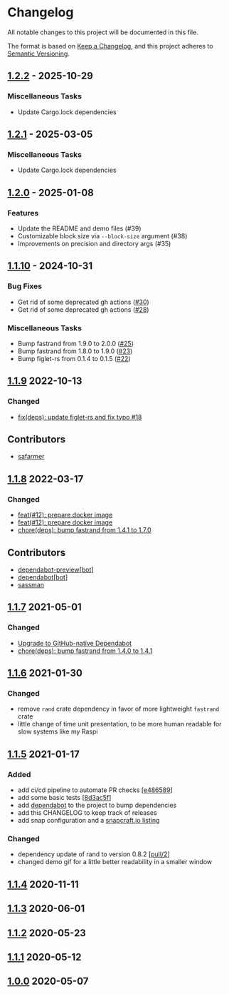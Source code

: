 # Changelog
All notable changes to this project will be documented in this file.

The format is based on [Keep a Changelog](https://keepachangelog.com/en/1.0.0/),
and this project adheres to [Semantic Versioning](https://semver.org/spec/v2.0.0.html).

## [1.2.2] - 2025-10-29
[1.2.2]: https://github.com/sassman/ssd-benchmark-rs/compare/1.2.1...1.2.2

### Miscellaneous Tasks

- Update Cargo.lock dependencies

<!-- generated by git-cliff -->

## [1.2.1] - 2025-03-05
[1.2.1]: https://github.com/sassman/ssd-benchmark-rs/compare/1.2.0...1.2.1

### Miscellaneous Tasks

- Update Cargo.lock dependencies

<!-- generated by git-cliff -->
## [1.2.0] - 2025-01-08
[1.2.0]: https://github.com/sassman/ssd-benchmark-rs/compare/1.1.10...1.2.0

### Features

- Update the README and demo files (#39)
- Customizable block size via `--block-size` argument (#38)
- Improvements on precision and directory args (#35)

<!-- generated by git-cliff -->
## [1.1.10] - 2024-10-31
[1.1.10]: https://github.com/sassman/ssd-benchmark-rs/compare/1.1.9...1.1.10

### Bug Fixes

- Get rid of some deprecated gh actions ([#30](https://github.com/sassman/ssd-benchmark-rs/pull/30))
- Get rid of some deprecated gh actions ([#28](https://github.com/sassman/ssd-benchmark-rs/pull/28))

### Miscellaneous Tasks

- Bump fastrand from 1.9.0 to 2.0.0 ([#25](https://github.com/sassman/ssd-benchmark-rs/pull/25))
- Bump fastrand from 1.8.0 to 1.9.0 ([#23](https://github.com/sassman/ssd-benchmark-rs/pull/23))
- Bump figlet-rs from 0.1.4 to 0.1.5 ([#22](https://github.com/sassman/ssd-benchmark-rs/pull/22))

<!-- generated by git-cliff -->
## [1.1.9] 2022-10-13
[1.1.9]: https://github.com/sassman/ssd-benchmark-rs/compare/v1.1.8...v1.1.9

### Changed
- [fix(deps): update figlet-rs and fix typo #18](https://github.com/sassman/ssd-benchmark-rs/pull/18)

## Contributors
- [safarmer](https://github.com/safarmer)

## [1.1.8] 2022-03-17
[1.1.8]: https://github.com/sassman/ssd-benchmark-rs/compare/v1.1.7...v1.1.8

### Changed
- [feat(#12): prepare docker image](https://github.com/sassman/ssd-benchmark-rs/pull/14)
- [feat(#12): prepare docker image](https://github.com/sassman/ssd-benchmark-rs/pull/13)
- [chore(deps): bump fastrand from 1.4.1 to 1.7.0](https://github.com/sassman/ssd-benchmark-rs/pull/10)

## Contributors
- [dependabot-preview[bot]](https://github.com/apps/dependabot-preview)
- [dependabot[bot]](https://github.com/apps/dependabot)
- [sassman](https://github.com/sassman)

## [1.1.7] 2021-05-01
[1.1.7]: https://github.com/sassman/ssd-benchmark-rs/compare/v1.1.6...v1.1.7

### Changed
- [Upgrade to GitHub-native Dependabot](https://github.com/sassman/ssd-benchmark-rs/pull/5)
- [chore(deps): bump fastrand from 1.4.0 to 1.4.1](https://github.com/sassman/ssd-benchmark-rs/pull/4)

## [1.1.6] 2021-01-30
[1.1.6]: https://github.com/sassman/ssd-benchmark-rs/compare/v1.1.6...v1.1.5

### Changed
- remove `rand` crate dependency in favor of more lightweight `fastrand` crate
- little change of time unit presentation, to be more human readable for slow systems like my Raspi

## [1.1.5] 2021-01-17
[1.1.5]: https://github.com/sassman/ssd-benchmark-rs/compare/v1.1.5...v1.1.4

### Added
- add ci/cd pipeline to automate PR checks [[e486589](https://github.com/sassman/ssd-benchmark-rs/commit/e4865890fd55936eaf9e2bddb39a5276185a9c99)]
- add some basic tests [[8d3ac5f](https://github.com/sassman/ssd-benchmark-rs/commit/8d3ac5f4dcb8b39b8a033759930b2e8a5d848144)]
- add [dependabot](https://app.dependabot.com/) to the project to bump dependencies
- add this CHANGELOG to keep track of releases
- add snap configuration and a [snapcraft.io listing](https://snapcraft.io/ssd-benchmark)
### Changed
- dependency update of rand to version 0.8.2 [[pull/2](https://github.com/sassman/ssd-benchmark-rs/pull/2)]
- changed demo gif for a little better readability in a smaller window

## [1.1.4] 2020-11-11
[1.1.4]: https://github.com/sassman/ssd-benchmark-rs/compare/v1.1.3...v1.1.4
## [1.1.3] 2020-06-01
[1.1.3]: https://github.com/sassman/ssd-benchmark-rs/compare/v1.1.3...v1.1.4
## [1.1.2] 2020-05-23
[1.1.2]: https://github.com/sassman/ssd-benchmark-rs/compare/v1.1.2...v1.1.3
## [1.1.1] 2020-05-12
[1.1.1]: https://github.com/sassman/ssd-benchmark-rs/compare/v1.1.0...v1.1.1
## [1.0.0] 2020-05-07
[1.0.0]: https://github.com/sassman/ssd-benchmark-rs/compare/v1.0.0...v1.1.0

